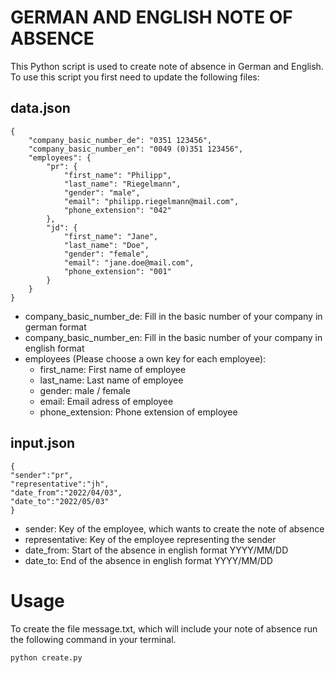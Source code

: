# GERMAN AND ENGLISH NOTE OF ABSENCE

This Python script is used to create note of absence in German and English.
To use this script you first need to update the following files:

## data.json

```
{
    "company_basic_number_de": "0351 123456",
    "company_basic_number_en": "0049 (0)351 123456",
    "employees": {
        "pr": {
            "first_name": "Philipp",
            "last_name": "Riegelmann",
            "gender": "male",
            "email": "philipp.riegelmann@mail.com",
            "phone_extension": "042"
        },
        "jd": {
            "first_name": "Jane",
            "last_name": "Doe",
            "gender": "female",
            "email": "jane.doe@mail.com",
            "phone_extension": "001"
        }
    }
}
```

- company_basic_number_de: Fill in the basic number of your company in german format
- company_basic_number_en: Fill in the basic number of your company in english format
- employees (Please choose a own key for each employee):
  - first_name: First name of employee
  - last_name: Last name of employee
  - gender: male / female
  - email: Email adress of employee
  - phone_extension: Phone extension of employee

## input.json

```
{
"sender":"pr",
"representative":"jh",
"date_from":"2022/04/03",
"date_to":"2022/05/03"
}
```

- sender: Key of the employee, which wants to create the note of absence
- representative: Key of the employee representing the sender
- date_from: Start of the absence in english format YYYY/MM/DD
- date_to: End of the absence in english format YYYY/MM/DD

# Usage

To create the file message.txt, which will include your note of absence run the following command in your terminal.

```
python create.py
```
